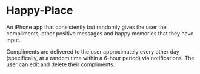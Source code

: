 Happy-Place
===========

An iPhone app that consistently but randomly gives the user the compliments, other positive messages and happy memories that they have input.

Compliments are delivered to the user approximately every other day (specifically, at a random time within a 6-hour period) via notifications. The user can edit and delete their compliments.
